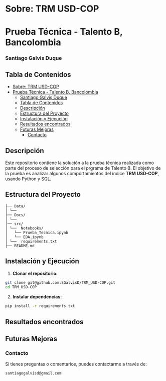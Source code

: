 # Sobre: TRM USD-COP
# Prueba Técnica - Talento B, Bancolombia

### Santiago Galvis Duque

## Tabla de Contenidos
- [Sobre: TRM USD-COP](#sobre-trm-usd-cop)
- [Prueba Técnica - Talento B, Bancolombia](#prueba-técnica---talento-b-bancolombia)
    - [Santiago Galvis Duque](#santiago-galvis-duque)
  - [Tabla de Contenidos](#tabla-de-contenidos)
  - [Descripción](#descripción)
  - [Estructura del Proyecto](#estructura-del-proyecto)
  - [Instalación y Ejecución](#instalación-y-ejecución)
  - [Resultados encontrados](#resultados-encontrados)
  - [Futuras Mejoras](#futuras-mejoras)
    - [Contacto](#contacto)

## Descripción
Este repositorio contiene la solución a la prueba técnica realizada como parte del proceso de selección para el prgrama de Talento B. El objetivo de la prueba es analizar algunos comportamientos del índice **TRM USD-COP**, usando Python y SQL.

## Estructura del Proyecto


```text
├── Data/
│ └── 
├── Docs/
│ └── 
│── src/
│ └──  Notebooks/
│   └── Prueba_Tecnica.ipynb
│   └── EDA.ipynb 
│ └──  requirements.txt
├── README.md 
```               


## Instalación y Ejecución

1. **Clonar el repositorio:**
```bash
git clone git@github.com:SGalvisD/TRM_USD-COP.git  
cd TRM_USD-COP
```

2. **Instalar dependencias:**
```bash
pip install -r requirements.txt
```

## Resultados encontrados

## Futuras Mejoras

### Contacto

Si tienes preguntas o comentarios, puedes contactarme a través de:

    santiagogalvisd@gmail.com